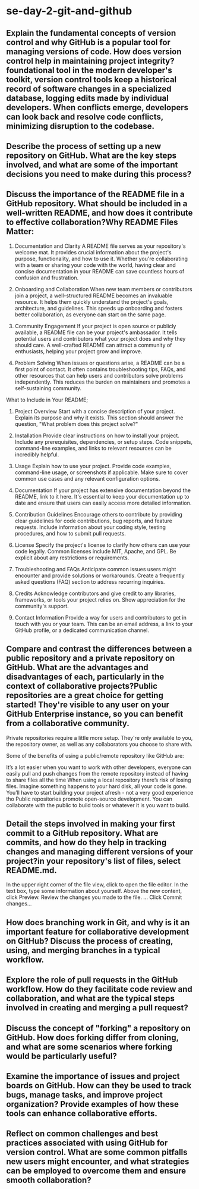 # se-day-2-git-and-github
## Explain the fundamental concepts of version control and why GitHub is a popular tool for managing versions of code. How does version control help in maintaining project integrity?foundational tool in the modern developer's toolkit, version control tools keep a historical record of software changes in a specialized database, logging edits made by individual developers. When conflicts emerge, developers can look back and resolve code conflicts, minimizing disruption to the codebase.

## Describe the process of setting up a new repository on GitHub. What are the key steps involved, and what are some of the important decisions you need to make during this process?

## Discuss the importance of the README file in a GitHub repository. What should be included in a well-written README, and how does it contribute to effective collaboration?Why README Files Matter:

1. Documentation and Clarity
A README file serves as your repository's welcome mat. It provides crucial information about the project's purpose, functionality, and how to use it. Whether you're collaborating with a team or sharing your code with the world, having clear and concise documentation in your README can save countless hours of confusion and frustration.

2. Onboarding and Collaboration
When new team members or contributors join a project, a well-structured README becomes an invaluable resource. It helps them quickly understand the project's goals, architecture, and guidelines. This speeds up onboarding and fosters better collaboration, as everyone can start on the same page.

3. Community Engagement
If your project is open source or publicly available, a README file can be your project's ambassador. It tells potential users and contributors what your project does and why they should care. A well-crafted README can attract a community of enthusiasts, helping your project grow and improve.

4. Problem Solving
When issues or questions arise, a README can be a first point of contact. It often contains troubleshooting tips, FAQs, and other resources that can help users and contributors solve problems independently. This reduces the burden on maintainers and promotes a self-sustaining community.

What to Include in Your README;

1. Project Overview
Start with a concise description of your project. Explain its purpose and why it exists. This section should answer the question, "What problem does this project solve?"

2. Installation
Provide clear instructions on how to install your project. Include any prerequisites, dependencies, or setup steps. Code snippets, command-line examples, and links to relevant resources can be incredibly helpful.

3. Usage
Explain how to use your project. Provide code examples, command-line usage, or screenshots if applicable. Make sure to cover common use cases and any relevant configuration options.

4. Documentation
If your project has extensive documentation beyond the README, link to it here. It's essential to keep your documentation up to date and ensure that users can easily access more detailed information.

5. Contribution Guidelines
Encourage others to contribute by providing clear guidelines for code contributions, bug reports, and feature requests. Include information about your coding style, testing procedures, and how to submit pull requests.

6. License
Specify the project's license to clarify how others can use your code legally. Common licenses include MIT, Apache, and GPL. Be explicit about any restrictions or requirements.

7. Troubleshooting and FAQs
Anticipate common issues users might encounter and provide solutions or workarounds. Create a frequently asked questions (FAQ) section to address recurring inquiries.

8. Credits
Acknowledge contributors and give credit to any libraries, frameworks, or tools your project relies on. Show appreciation for the community's support.

9. Contact Information
Provide a way for users and contributors to get in touch with you or your team. This can be an email address, a link to your GitHub profile, or a dedicated communication channel.

## Compare and contrast the differences between a public repository and a private repository on GitHub. What are the advantages and disadvantages of each, particularly in the context of collaborative projects?Public repositories are a great choice for getting started! They're visible to any user on your GitHub Enterprise instance, so you can benefit from a collaborative community.

Private repositories require a little more setup. They're only available to you, the repository owner, as well as any collaborators you choose to share with.    

Some of the benefits of using a public/remote repository like GitHub are:

It’s a lot easier when you want to work with other developers, everyone can easily pull and push changes from the remote repository instead of having to share files all the time
When using a local repository there’s risk of losing files. Imagine something happens to your hard disk, all your code is gone. You’ll have to start building your project afresh - not a very good experience tho
Public repositories promote open-source development. You can collaborate with the public to build tools or whatever it is you want to build.

## Detail the steps involved in making your first commit to a GitHub repository. What are commits, and how do they help in tracking changes and managing different versions of your project?in your repository's list of files, select README.md.
In the upper right corner of the file view, click to open the file editor.
In the text box, type some information about yourself.
Above the new content, click Preview.
Review the changes you made to the file. ...
Click Commit changes...


## How does branching work in Git, and why is it an important feature for collaborative development on GitHub? Discuss the process of creating, using, and merging branches in a typical workflow.

## Explore the role of pull requests in the GitHub workflow. How do they facilitate code review and collaboration, and what are the typical steps involved in creating and merging a pull request?

## Discuss the concept of "forking" a repository on GitHub. How does forking differ from cloning, and what are some scenarios where forking would be particularly useful?

## Examine the importance of issues and project boards on GitHub. How can they be used to track bugs, manage tasks, and improve project organization? Provide examples of how these tools can enhance collaborative efforts.

## Reflect on common challenges and best practices associated with using GitHub for version control. What are some common pitfalls new users might encounter, and what strategies can be employed to overcome them and ensure smooth collaboration?
